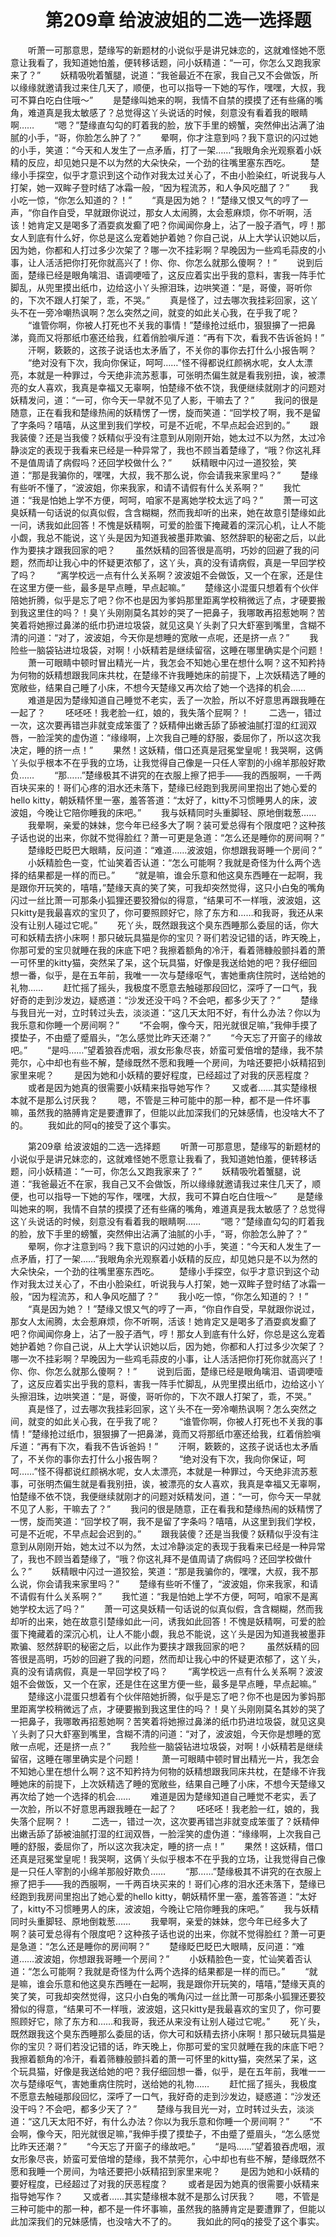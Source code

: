 # 　　第209章 给波波姐的二选一选择题
　　听萧一可那意思，楚缘写的新题材的小说似乎是讲兄妹恋的，这就难怪她不愿意让我看了，我知道她怕羞，便转移话题，问小妖精道：“一可，你怎么又跑我家来了？”
　　妖精吸吮着蟹腿，说道：“我爸最近不在家，我自己又不会做饭，所以缘缘就邀请我过来住几天了，顺便，也可以指导一下她的写作，嘿嘿，大叔，我可不算白吃白住哦～”
　　是楚缘叫她来的啊，我情不自禁的摸摸了还有些痛的嘴角，难道真是我太敏感了？总觉得这丫头说话的时候，刻意没有看着我的眼睛啊……
　　“嗯？”楚缘直勾勾的盯着我的脸，放下手里的螃蟹，突然伸出沾满了油腻的小手，“哥，你脸怎么肿了？”
　　晕啊，你才注意到吗？我下意识的闪过她的小手，笑道：“今天和人发生了一点矛盾，打了一架……”我眼角余光观察着小妖精的反应，却见她只是不以为然的大朵快朵，一个劲的往嘴里塞东西吃。
　　楚缘小手探空，似乎才意识到这个动作对我太过关心了，不由小脸染红，听说我与人打架，她一双眸子登时结了冰霜一般，“因为程流苏，和人争风吃醋了？”
　　我小吃一惊，“你怎么知道的？！”
　　“真是因为她？！”楚缘又恨又气的哼了一声，“你自作自受，早就跟你说过，那女人太闹腾，太会惹麻烦，你不听啊，活该！她肯定又是喝多了酒耍疯发癫了吧？你闻闻你身上，沾了一股子酒气，哼！那女人到底有什么好，你总是这么宠着她护着她？你自己说，从上大学认识她以后，因为她，你都和人打过多少次架了？哪一次不挂彩啊？早晚因为一些鸡毛蒜皮的小事，让人活活把你打死你就高兴了！你、你、你怎么就那么傻啊？！”
　　说到后面，楚缘已经是眼角噙泪、语调哽噎了，这反应着实出乎我的意料，害我一阵手忙脚乱，从兜里摸出纸巾，边给这小丫头擦泪珠，边哄笑道：“是，哥傻，哥听你的，下次不跟人打架了，乖，不哭。”
　　真是怪了，过去哪次我挂彩回家，这丫头不在一旁冷嘲热讽啊？怎么突然之间，就变的如此关心我，在乎我了呢？
　　“谁管你啊，你被人打死也不关我的事情！”楚缘抢过纸巾，狠狠擤了一把鼻涕，竟而又将那纸巾塞还给我，红着俏脸嗔斥道：“再有下次，看我不告诉爸妈！”
　　汗啊，簌簌的，这孩子说话也太矛盾了，不关你的事你去打什么小报告啊？
　　“绝对没有下次，我向你保证，呵呵……”怪不得都说红颜祸水呢，女人太漂亮，本就是一种罪过，今天绝非流苏惹事，可张明杰偏生就是看我别扭，诶，被漂亮的女人喜欢，我真是幸福又无辜啊，怕楚缘不依不饶，我便继续就刚才的问题对妖精发问，道：“一可，你今天一早就不见了人影，干嘛去了？”
　　我问的很是随意，正在看我和楚缘热闹的妖精愣了一愣，旋而笑道：“回学校了啊，我不是留了字条吗？嘻嘻，从这里到我们学校，可是不近呢，不早点起会迟到的。”
　　跟我装傻？还是当我傻？妖精似乎没有注意到从刚刚开始，她太过不以为然，太过冷静淡定的表现于我看来已经是一种异常了，我也不顾当着楚缘了，“哦？你这礼拜不是值周请了病假吗？还回学校做什么？”
　　妖精眼中闪过一道狡狯，笑道：“那是我骗你的，嘿嘿，大叔，我不那么说，你会请我来家里吗？”
　　楚缘有些听不懂了，“波波姐，你来我家，和请不请假有什么关系啊？”
　　我忙道：“我是怕她上学不方便，呵呵，咱家不是离她学校太远了吗？”
　　萧一可这臭妖精一句话说的似真似假，含含糊糊，然而我却听的出来，她在故意引楚缘如此一问，诱我如此回答！不愧是妖精啊，可爱的脸蛋下掩藏着的深沉心机，让人不能小觑，我总不能说，这丫头是因为知道我被墨菲欺骗、怒然辞职的秘密之后，以此作为要挟才跟我回家的吧？
　　虽然妖精的回答很是高明，巧妙的回避了我的问题，然而却让我心中的怀疑更浓郁了，这丫头，真的没有请病假，真是一早回学校了吗？
　　“离学校远一点有什么关系啊？波波姐不会做饭，又一个在家，还是住在这里方便一些，最多是早点睡，早点起嘛。”
　　楚缘这小混蛋只想着有个伙伴陪她折腾，似乎是忘了吧？你不也是因为爹妈那里距离学校稍微远了点，才硬要搬到我这里住的吗？！臭丫头刚刚莫名其妙的哭了一把鼻子，我哪敢再招惹她啊？苦笑着将她擦过鼻涕的纸巾扔进垃圾袋，就见这臭丫头剥了只大虾塞到嘴里，含糊不清的问道：“对了，波波姐，今天你是想睡的宽敞一点呢，还是挤一点？”
　　我险些一脑袋钻进垃圾袋，对啊！小妖精若是继续留宿，这睡在哪里确实是个问题！
　　萧一可眼睛中顿时冒出精光一片，我怎会不知她心里在想什么啊？这不知矜持为何物的妖精想跟我同床共枕，在楚缘不许我睡她床的前提下，上次妖精选了睡的宽敞些，结果自己睡了小床，不想今天楚缘又再次给了她一个选择的机会……
　　难道是因为楚缘知道自己睡觉不老实，丢了一次脸，所以不好意思再跟我睡在一起了？
　　呸呸呸！我老脸一红，娘的，我失落个屁啊？！
　　二选一，错过一次，这次要再错岂非就变成笨蛋了？妖精伸出嫩舌舔了舔被油腻打湿的红润双唇，一脸淫笑的虚伪道：“缘缘啊，上次我自己睡的舒服，委屈你了，所以这次我决定，睡的挤一点！”
　　果然！这妖精，借口还真是冠冕堂皇呢！我哭啊，这俩丫头似乎根本不在乎我的立场，让我觉得自己像是一只任人宰割的小绵羊那般好欺负……
　　“那……”楚缘极其不讲究的在衣服上擦了把手——我的西服啊，一千两百块买来的！哥们心疼的泪水还未落下，楚缘已经跑到我房间里抱出了她心爱的hello kitty，朝妖精怀里一塞，羞答答道：“太好了，kitty不习惯睡男人的床，波波姐，今晚让它陪你睡我的床吧。”
　　我与妖精同时头重脚轻、原地倒栽葱……
　　我晕啊，亲爱的妹妹，您今年已经多大了啊？装可爱总得有个限度吧？这种孩子话也说的出来，你就不觉得脸红？萧一可更是急道：“怎么还是睡你的房间啊？”
　　楚缘眨巴眨巴大眼睛，反问道：“难道……波波姐，你想跟我哥睡一个房间？”
　　小妖精脸色一变，忙讪笑着否认道：“怎么可能啊？我就是奇怪为什么两个选择的结果都是一样的而已。”
　　“就是嘛，谁会乐意和他这臭东西睡在一起啊，我是跟你开玩笑的，嘻嘻，”楚缘天真的笑了笑，可我却突然觉得，这只小白兔的嘴角闪过一丝比萧一可那条小狐狸还要狡猾似的得意，“结果可不一样哦，波波姐，这只kitty是我最喜欢的宝贝了，你可要照顾好它，除了东方和……和我哥，我还从来没有让别人碰过它呢。”
　　死丫头，既然跟我这个臭东西睡那么委屈的话，你大可和妖精去挤小床啊！那只破玩具猫是你的宝贝？哥们若没记错的话，昨天晚上，你那可爱的宝贝就睡在我的床底下吧？我擦着额角的冷汗，看着筛糠般颤抖着的萧一可怀里的kitty猫，突然呆了呆，这个玩具猫，好像是我送给她的吧？我仔细回想一番，似乎，是在五年前，我唯一一次与楚缘呕气，害她重病住院时，送给她的礼物……
　　赶忙摇了摇头，我极度不愿意去触碰那段回忆，深呼了一口气，我好奇的走到沙发边，疑惑道：“沙发还没干吗？不会吧，都多少天了？”
　　楚缘与我目光一对，立时转过头去，淡淡道：“这几天太阳不好，有什么办法？你以为我乐意和你睡一个房间啊？”
　　“不会啊，像今天，阳光就很足嘛，”我伸手摸了摸垫子，不由蹙了蹙眉头，“怎么感觉比昨天还潮？”
　　“今天忘了开窗子的缘故吧。”
　　“是吗……”望着狼吞虎咽，淑女形象尽丧，娇蛮可爱倍增的楚缘，我不禁莞尔，心中却也有些不解，楚缘既然不愿和我睡一个房间，为啥还要把小妖精招到家里来呢？
　　是因为她和小妖精的要好程度，已经超过了对我的厌恶程度？
　　或者是因为她真的很需要小妖精来指导她写作？
　　又或者……其实楚缘根本就不是那么讨厌我？
　　嗯，不管是三种可能中的那一种，都不是一件坏事嘛，虽然我的胳膊肯定是要遭罪了，但能以此加深我们的兄妹感情，也没啥大不了的。
　　我如此的阿q的接受了这个事实。

　　第209章 给波波姐的二选一选择题
　　听萧一可那意思，楚缘写的新题材的小说似乎是讲兄妹恋的，这就难怪她不愿意让我看了，我知道她怕羞，便转移话题，问小妖精道：“一可，你怎么又跑我家来了？”
　　妖精吸吮着蟹腿，说道：“我爸最近不在家，我自己又不会做饭，所以缘缘就邀请我过来住几天了，顺便，也可以指导一下她的写作，嘿嘿，大叔，我可不算白吃白住哦～”
　　是楚缘叫她来的啊，我情不自禁的摸摸了还有些痛的嘴角，难道真是我太敏感了？总觉得这丫头说话的时候，刻意没有看着我的眼睛啊……
　　“嗯？”楚缘直勾勾的盯着我的脸，放下手里的螃蟹，突然伸出沾满了油腻的小手，“哥，你脸怎么肿了？”
　　晕啊，你才注意到吗？我下意识的闪过她的小手，笑道：“今天和人发生了一点矛盾，打了一架……”我眼角余光观察着小妖精的反应，却见她只是不以为然的大朵快朵，一个劲的往嘴里塞东西吃。
　　楚缘小手探空，似乎才意识到这个动作对我太过关心了，不由小脸染红，听说我与人打架，她一双眸子登时结了冰霜一般，“因为程流苏，和人争风吃醋了？”
　　我小吃一惊，“你怎么知道的？！”
　　“真是因为她？！”楚缘又恨又气的哼了一声，“你自作自受，早就跟你说过，那女人太闹腾，太会惹麻烦，你不听啊，活该！她肯定又是喝多了酒耍疯发癫了吧？你闻闻你身上，沾了一股子酒气，哼！那女人到底有什么好，你总是这么宠着她护着她？你自己说，从上大学认识她以后，因为她，你都和人打过多少次架了？哪一次不挂彩啊？早晚因为一些鸡毛蒜皮的小事，让人活活把你打死你就高兴了！你、你、你怎么就那么傻啊？！”
　　说到后面，楚缘已经是眼角噙泪、语调哽噎了，这反应着实出乎我的意料，害我一阵手忙脚乱，从兜里摸出纸巾，边给这小丫头擦泪珠，边哄笑道：“是，哥傻，哥听你的，下次不跟人打架了，乖，不哭。”
　　真是怪了，过去哪次我挂彩回家，这丫头不在一旁冷嘲热讽啊？怎么突然之间，就变的如此关心我，在乎我了呢？
　　“谁管你啊，你被人打死也不关我的事情！”楚缘抢过纸巾，狠狠擤了一把鼻涕，竟而又将那纸巾塞还给我，红着俏脸嗔斥道：“再有下次，看我不告诉爸妈！”
　　汗啊，簌簌的，这孩子说话也太矛盾了，不关你的事你去打什么小报告啊？
　　“绝对没有下次，我向你保证，呵呵……”怪不得都说红颜祸水呢，女人太漂亮，本就是一种罪过，今天绝非流苏惹事，可张明杰偏生就是看我别扭，诶，被漂亮的女人喜欢，我真是幸福又无辜啊，怕楚缘不依不饶，我便继续就刚才的问题对妖精发问，道：“一可，你今天一早就不见了人影，干嘛去了？”
　　我问的很是随意，正在看我和楚缘热闹的妖精愣了一愣，旋而笑道：“回学校了啊，我不是留了字条吗？嘻嘻，从这里到我们学校，可是不近呢，不早点起会迟到的。”
　　跟我装傻？还是当我傻？妖精似乎没有注意到从刚刚开始，她太过不以为然，太过冷静淡定的表现于我看来已经是一种异常了，我也不顾当着楚缘了，“哦？你这礼拜不是值周请了病假吗？还回学校做什么？”
　　妖精眼中闪过一道狡狯，笑道：“那是我骗你的，嘿嘿，大叔，我不那么说，你会请我来家里吗？”
　　楚缘有些听不懂了，“波波姐，你来我家，和请不请假有什么关系啊？”
　　我忙道：“我是怕她上学不方便，呵呵，咱家不是离她学校太远了吗？”
　　萧一可这臭妖精一句话说的似真似假，含含糊糊，然而我却听的出来，她在故意引楚缘如此一问，诱我如此回答！不愧是妖精啊，可爱的脸蛋下掩藏着的深沉心机，让人不能小觑，我总不能说，这丫头是因为知道我被墨菲欺骗、怒然辞职的秘密之后，以此作为要挟才跟我回家的吧？
　　虽然妖精的回答很是高明，巧妙的回避了我的问题，然而却让我心中的怀疑更浓郁了，这丫头，真的没有请病假，真是一早回学校了吗？
　　“离学校远一点有什么关系啊？波波姐不会做饭，又一个在家，还是住在这里方便一些，最多是早点睡，早点起嘛。”
　　楚缘这小混蛋只想着有个伙伴陪她折腾，似乎是忘了吧？你不也是因为爹妈那里距离学校稍微远了点，才硬要搬到我这里住的吗？！臭丫头刚刚莫名其妙的哭了一把鼻子，我哪敢再招惹她啊？苦笑着将她擦过鼻涕的纸巾扔进垃圾袋，就见这臭丫头剥了只大虾塞到嘴里，含糊不清的问道：“对了，波波姐，今天你是想睡的宽敞一点呢，还是挤一点？”
　　我险些一脑袋钻进垃圾袋，对啊！小妖精若是继续留宿，这睡在哪里确实是个问题！
　　萧一可眼睛中顿时冒出精光一片，我怎会不知她心里在想什么啊？这不知矜持为何物的妖精想跟我同床共枕，在楚缘不许我睡她床的前提下，上次妖精选了睡的宽敞些，结果自己睡了小床，不想今天楚缘又再次给了她一个选择的机会……
　　难道是因为楚缘知道自己睡觉不老实，丢了一次脸，所以不好意思再跟我睡在一起了？
　　呸呸呸！我老脸一红，娘的，我失落个屁啊？！
　　二选一，错过一次，这次要再错岂非就变成笨蛋了？妖精伸出嫩舌舔了舔被油腻打湿的红润双唇，一脸淫笑的虚伪道：“缘缘啊，上次我自己睡的舒服，委屈你了，所以这次我决定，睡的挤一点！”
　　果然！这妖精，借口还真是冠冕堂皇呢！我哭啊，这俩丫头似乎根本不在乎我的立场，让我觉得自己像是一只任人宰割的小绵羊那般好欺负……
　　“那……”楚缘极其不讲究的在衣服上擦了把手——我的西服啊，一千两百块买来的！哥们心疼的泪水还未落下，楚缘已经跑到我房间里抱出了她心爱的hello kitty，朝妖精怀里一塞，羞答答道：“太好了，kitty不习惯睡男人的床，波波姐，今晚让它陪你睡我的床吧。”
　　我与妖精同时头重脚轻、原地倒栽葱……
　　我晕啊，亲爱的妹妹，您今年已经多大了啊？装可爱总得有个限度吧？这种孩子话也说的出来，你就不觉得脸红？萧一可更是急道：“怎么还是睡你的房间啊？”
　　楚缘眨巴眨巴大眼睛，反问道：“难道……波波姐，你想跟我哥睡一个房间？”
　　小妖精脸色一变，忙讪笑着否认道：“怎么可能啊？我就是奇怪为什么两个选择的结果都是一样的而已。”
　　“就是嘛，谁会乐意和他这臭东西睡在一起啊，我是跟你开玩笑的，嘻嘻，”楚缘天真的笑了笑，可我却突然觉得，这只小白兔的嘴角闪过一丝比萧一可那条小狐狸还要狡猾似的得意，“结果可不一样哦，波波姐，这只kitty是我最喜欢的宝贝了，你可要照顾好它，除了东方和……和我哥，我还从来没有让别人碰过它呢。”
　　死丫头，既然跟我这个臭东西睡那么委屈的话，你大可和妖精去挤小床啊！那只破玩具猫是你的宝贝？哥们若没记错的话，昨天晚上，你那可爱的宝贝就睡在我的床底下吧？我擦着额角的冷汗，看着筛糠般颤抖着的萧一可怀里的kitty猫，突然呆了呆，这个玩具猫，好像是我送给她的吧？我仔细回想一番，似乎，是在五年前，我唯一一次与楚缘呕气，害她重病住院时，送给她的礼物……
　　赶忙摇了摇头，我极度不愿意去触碰那段回忆，深呼了一口气，我好奇的走到沙发边，疑惑道：“沙发还没干吗？不会吧，都多少天了？”
　　楚缘与我目光一对，立时转过头去，淡淡道：“这几天太阳不好，有什么办法？你以为我乐意和你睡一个房间啊？”
　　“不会啊，像今天，阳光就很足嘛，”我伸手摸了摸垫子，不由蹙了蹙眉头，“怎么感觉比昨天还潮？”
　　“今天忘了开窗子的缘故吧。”
　　“是吗……”望着狼吞虎咽，淑女形象尽丧，娇蛮可爱倍增的楚缘，我不禁莞尔，心中却也有些不解，楚缘既然不愿和我睡一个房间，为啥还要把小妖精招到家里来呢？
　　是因为她和小妖精的要好程度，已经超过了对我的厌恶程度？
　　或者是因为她真的很需要小妖精来指导她写作？
　　又或者……其实楚缘根本就不是那么讨厌我？
　　嗯，不管是三种可能中的那一种，都不是一件坏事嘛，虽然我的胳膊肯定是要遭罪了，但能以此加深我们的兄妹感情，也没啥大不了的。
　　我如此的阿q的接受了这个事实。
